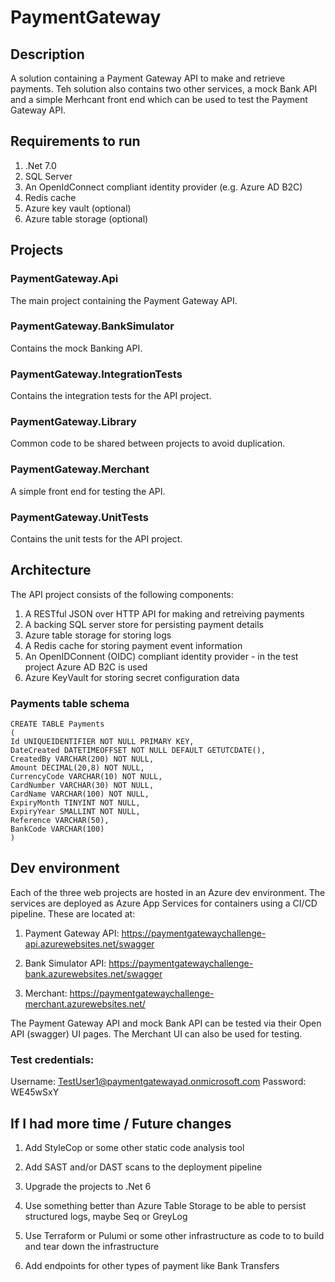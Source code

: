 # PaymentGateway

## Description
A solution containing a Payment Gateway API to make and retrieve payments. Teh solution also contains two other services, a mock Bank API and a simple Merhcant front end which can be used to test the Payment Gateway API.

## Requirements to run

1) .Net 7.0
2) SQL Server
3) An OpenIdConnect compliant identity provider (e.g. Azure AD B2C)
4) Redis cache
5) Azure key vault (optional)
6) Azure table storage (optional)

## Projects

### PaymentGateway.Api

The main project containing the Payment Gateway API.

### PaymentGateway.BankSimulator

Contains the mock Banking API.

### PaymentGateway.IntegrationTests

Contains the integration tests for the API project.

### PaymentGateway.Library

Common code to be shared between projects to avoid duplication.

### PaymentGateway.Merchant

A simple front end for testing the API.

### PaymentGateway.UnitTests

Contains the unit tests for the API project.

## Architecture

The API project consists of the following components:
1) A RESTful JSON over HTTP API for making and retreiving payments
2) A backing SQL server store for persisting payment details
3) Azure table storage for storing logs
4) A Redis cache for storing payment event information
5) An OpenIDConnent (OIDC) compliant identity provider - in the test project Azure AD B2C is used
6) Azure KeyVault for storing secret configuration data

### Payments table schema

```
CREATE TABLE Payments
(
Id UNIQUEIDENTIFIER NOT NULL PRIMARY KEY,
DateCreated DATETIMEOFFSET NOT NULL DEFAULT GETUTCDATE(),
CreatedBy VARCHAR(200) NOT NULL,
Amount DECIMAL(20,8) NOT NULL,
CurrencyCode VARCHAR(10) NOT NULL,
CardNumber VARCHAR(30) NOT NULL,
CardName VARCHAR(100) NOT NULL,
ExpiryMonth TINYINT NOT NULL,
ExpiryYear SMALLINT NOT NULL,
Reference VARCHAR(50),
BankCode VARCHAR(100)
)
```

## Dev environment

Each of the three web projects are hosted in an Azure dev environment. The services are deployed as Azure App Services for containers using a CI/CD pipeline. These are located at:

1) Payment Gateway API: https://paymentgatewaychallenge-api.azurewebsites.net/swagger

2) Bank Simulator API: https://paymentgatewaychallenge-bank.azurewebsites.net/swagger

3) Merchant: https://paymentgatewaychallenge-merchant.azurewebsites.net/

The Payment Gateway API and mock Bank API can be tested via their Open API (swagger) UI pages. The Merchant UI can also be used for testing.

### Test credentials:

Username: TestUser1@paymentgatewayad.onmicrosoft.com
Password: WE45wSxY

## If I had more time / Future changes

1) Add StyleCop or some other static code analysis tool

2) Add SAST and/or DAST scans to the deployment pipeline

3) Upgrade the projects to .Net 6

4) Use something better than Azure Table Storage to be able to persist structured logs, maybe Seq or GreyLog

5) Use Terraform or Pulumi or some other infrastructure as code to to build and tear down the infrastructure

6) Add endpoints for other types of payment like Bank Transfers